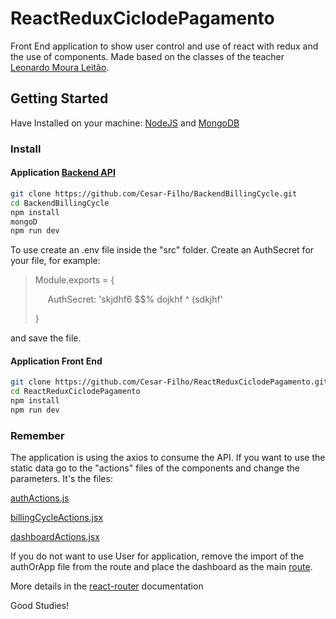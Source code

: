 # ReactReduxCiclodePagamento
Front End application to show user control and use of react with redux and the use of components.
Made based on the classes of the teacher [Leonardo Moura Leitão](https://www.youtube.com/watch?v=5sMBYBRwJ5Q&list=PLDm7BSK-M5YleJFYqnxvs7DZruSPmCgya).

## Getting Started

Have Installed on your machine:
[NodeJS](https://nodejs.org/en/) and [MongoDB](https://www.mongodb.com/download-center?jmp=nav#community)

### Install

#### Application [Backend API](https://github.com/Cesar-Filho/BackendBillingCycle)
```sh
git clone https://github.com/Cesar-Filho/BackendBillingCycle.git
cd BackendBillingCycle
npm install
mongoD
npm run dev
```
To use create an .env file inside the "src" folder.
Create an AuthSecret for your file, for example:
> Module.exports = {
>
>     AuthSecret: 'skjdhf6 $$% dojkhf ^ (sdkjhf'
>    
>}

and save the file.

#### Application Front End
```sh
git clone https://github.com/Cesar-Filho/ReactReduxCiclodePagamento.git
cd ReactReduxCiclodePagamento
npm install
npm run dev
```

### Remember

The application is using the axios to consume the API. If you want to use the static data go to the "actions" 
files of the components and change the parameters.
It's the files:

[authActions.js](https://github.com/Cesar-Filho/ReactReduxCiclodePagamento/blob/master/src/auth/authActions.js)

[billingCycleActions.jsx](https://github.com/Cesar-Filho/ReactReduxCiclodePagamento/blob/master/src/billingCycle/billingCycleActions.jsx)

[dashboardActions.jsx](https://github.com/Cesar-Filho/ReactReduxCiclodePagamento/blob/master/src/dashboard/dashboardActions.jsx)

If you do not want to use User for application, remove the import of the authOrApp file from the route and place the dashboard as 
the main [route](https://github.com/Cesar-Filho/ReactReduxCiclodePagamento/blob/master/src/main/routes.jsx).

More details in the [react-router](https://github.com/ReactTraining/react-router) documentation

Good Studies!
